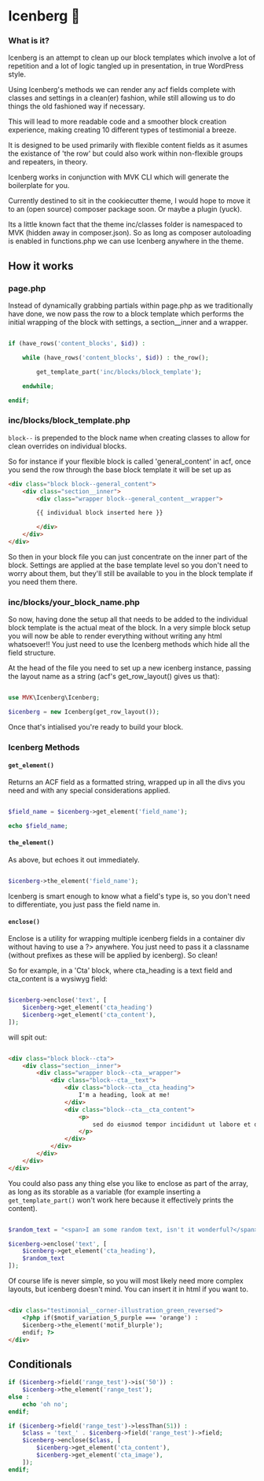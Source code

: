 # Icenberg 🥶

### What is it?

Icenberg is an attempt to clean up our block templates which involve a lot of repetition and a lot of logic tangled up in presentation, in true WordPress style.

Using Icenberg's methods we can render any acf fields complete with classes and settings in a clean(er) fashion, while still allowing us to do things the old fashioned way if necessary.

This will lead to more readable code and a smoother block creation experience, making creating 10 different types of testimonial a breeze.

It is designed to be used primarily with flexible content fields as it asumes the existance of 'the row' but could also work within non-flexible groups and repeaters, in theory.

Icenberg works in conjunction with MVK CLI which will generate the boilerplate for you.

Currently destined to sit in the cookiecutter theme, I would hope to move it to an (open source) composer package soon. Or maybe a plugin (yuck).

Its a little known fact that the theme inc/classes folder is namespaced to MVK (hidden away in composer.json). So as long as composer autoloading is enabled in functions.php we can use Icenberg anywhere in the theme.

## How it works

### page.php

Instead of dynamically grabbing partials within page.php as we traditionally have done, we now pass the row to a block template which performs the initial wrapping of the block with settings, a section__inner and a wrapper.


```php

if (have_rows('content_blocks', $id)) :

    while (have_rows('content_blocks', $id)) : the_row();

        get_template_part('inc/blocks/block_template');

    endwhile;

endif;

```

### inc/blocks/block_template.php

`block--` is prepended to the block name when creating classes to allow for clean overrides on individual blocks.

So for instance if your flexible block is called 'general_content' in acf, once you send the row through the base block template it will be set up as

```html
<div class="block block--general_content">
    <div class="section__inner">
        <div class="wrapper block--general_content__wrapper">

        {{ individual block inserted here }}

        </div>
    </div>
</div>
```

So then in your block file you can just concentrate on the inner part of the block.
Settings are applied at the base template level so you don't need to worry about them, but they'll still be available to you in the block template if you need them there.

### inc/blocks/your_block_name.php

So now, having done the setup all that needs to be added to the individual block template is the actual meat of the block. In a very simple block setup you will now be able to render everything without writing any html whatsoever!! You just need to use the Icenberg methods which hide all the field structure.

At the head of the file you need to set up a new icenberg instance, passing the layout name as a string (acf's get_row_layout() gives us that):

```php

use MVK\Icenberg\Icenberg;

$icenberg = new Icenberg(get_row_layout());

```
Once that's intialised you're ready to build your block.

### Icenberg Methods

#### `get_element()`

Returns an ACF field as a formatted string, wrapped up in all the divs you need and with any  special considerations applied.

```php

$field_name = $icenberg->get_element('field_name');

echo $field_name;

```

#### `the_element()`

As above, but echoes it out immediately.

```php

$icenberg->the_element('field_name');

```
Icenberg is smart enough to know what a field's type is, so you don't need to differentiate, you just pass the field name in.


#### `enclose()`

Enclose is a utility for wrapping multiple icenberg fields in a container div without having to use a ?> anywhere. You just need to pass it a classname (without prefixes as these will be applied by icenberg). So clean!

So for example, in a 'Cta' block,  where cta_heading is a text field and cta_content is a wysiwyg field:

```php

$icenberg->enclose('text', [
    $icenberg->get_element('cta_heading')
    $icenberg->get_element('cta_content'),
]);

```
will spit out:

```html

<div class="block block--cta">
    <div class="section__inner">
        <div class="wrapper block--cta__wrapper">
            <div class="block--cta__text">
                <div class="block--cta__cta_heading">
                    I'm a heading, look at me!
                </div>
                <div class="block--cta__cta_content">
                    <p>
                        sed do eiusmod tempor incididunt ut labore et dolore magna aliqua. Ut enim ad minim veniam, quis nostrud exercitation ullamco laboris nisi ut aliquip ex ea commodo consequat.
                    </p>
                </div>
            </div>
        </div>
    </div>
</div>


```

You could also pass any thing else you like to enclose as part of the array, as long as its storable as a variable (for example inserting a `get_template_part()` won't work here because it effectively prints the content).

```php

$random_text = "<span>I am some random text, isn't it wonderful?</span>";

$icenberg->enclose('text', [
    $icenberg->get_element('cta_heading'),
    $random_text
]);

```

Of course life is never simple, so you will most likely need more complex layouts, but icenberg doesn't mind. You can insert it in html if you want to.

```html

<div class="testimonial__corner-illustration_green_reversed">
    <?php if($motif_variation_5_purple === 'orange') :
    $icenberg->the_element('motif_blurple');
    endif; ?>
</div>

```
## Conditionals

```php
if ($icenberg->field('range_test')->is('50')) :
    $icenberg->the_element('range_test');
else :
    echo 'oh no';
endif;

if ($icenberg->field('range_test')->lessThan(51)) :
    $class = 'text_' . $icenberg->field('range_test')->field;
    $icenberg->enclose($class, [
        $icenberg->get_element('cta_content'),
        $icenberg->get_element('cta_image'),
    ]);
endif;
```
